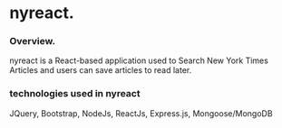 # nyreact.


### Overview.

nyreact is a React-based application used to Search New York Times Articles and users can save articles to read later.


### technologies used in nyreact

JQuery, Bootstrap, NodeJs, ReactJs, Express.js, Mongoose/MongoDB
